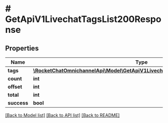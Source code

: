 # # GetApiV1LivechatTagsList200Response

## Properties

Name | Type | Description | Notes
------------ | ------------- | ------------- | -------------
**tags** | [**\RocketChatOmnichannelApi\Model\GetApiV1LivechatTagsList200ResponseTagsInner[]**](GetApiV1LivechatTagsList200ResponseTagsInner.md) |  | [optional]
**count** | **int** |  | [optional]
**offset** | **int** |  | [optional]
**total** | **int** |  | [optional]
**success** | **bool** |  | [optional]

[[Back to Model list]](../../README.md#models) [[Back to API list]](../../README.md#endpoints) [[Back to README]](../../README.md)
